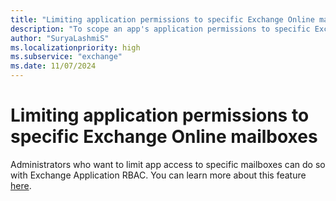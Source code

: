 ```yaml
---
title: "Limiting application permissions to specific Exchange Online mailboxes"
description: "To scope an app's application permissions to specific Exchange Online mailboxes, you must create application access policies."
author: "SuryaLashmiS"
ms.localizationpriority: high
ms.subservice: "exchange"
ms.date: 11/07/2024
---
```


# Limiting application permissions to specific Exchange Online mailboxes

Administrators who want to limit app access to specific mailboxes can do so with Exchange Application RBAC. You can learn more about this feature [here](https://learn.microsoft.com/exchange/permissions-exo/application-rbac).


